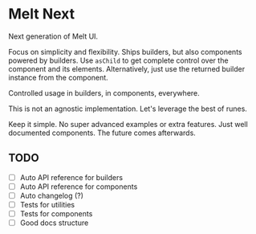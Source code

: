 # Melt Next

Next generation of Melt UI.

Focus on simplicity and flexibility. Ships builders, but also components powered by builders.
Use `asChild` to get complete control over the component and its elements.
Alternatively, just use the returned builder instance from the component.

Controlled usage in builders, in components, everywhere.

This is not an agnostic implementation. Let's leverage the best of runes.

Keep it simple. No super advanced examples or extra features. Just well documented components.
The future comes afterwards.

## TODO

- [ ] Auto API reference for builders
- [ ] Auto API reference for components
- [ ] Auto changelog (?)
- [ ] Tests for utilities
- [ ] Tests for components
- [ ] Good docs structure
